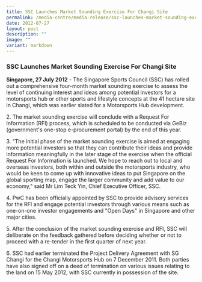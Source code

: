 ```yaml
---
title: SSC Launches Market Sounding Exercise For Changi Site
permalink: /media-centre/media-release/ssc-launches-market-sounding-exercise-for-changi-site/
date: 2012-07-27
layout: post
description: ""
image: ""
variant: markdown
---
```

### **SSC Launches Market Sounding Exercise For Changi Site**

**Singapore, 27 July 2012** - The Singapore Sports Council (SSC) has rolled out a comprehensive four-month market sounding exercise to assess the level of continuing interest and ideas among potential investors for a motorsports hub or other sports and lifestyle concepts at the 41 hectare site in Changi, which was earlier slated for a Motorsports Hub development.

2\. The market sounding exercise will conclude with a Request For Information (RFI) process, which is scheduled to be conducted via GeBiz (government's one-stop e-procurement portal) by the end of this year.

3\. "The initial phase of the market sounding exercise is aimed at engaging more potential investors so that they can contribute their ideas and provide information meaningfully in the later stage of the exercise when the official Request For Information is launched. We hope to reach out to local and overseas investors, both within and outside the motorsports industry, who would be keen to come up with innovative ideas to put Singapore on the global sporting map, engage the larger community and add value to our economy," said Mr Lim Teck Yin, Chief Executive Officer, SSC.

4\. PwC has been officially appointed by SSC to provide advisory services for the RFI and engage potential investors through various means such as one-on-one investor engagements and "Open Days" in Singapore and other major cities. 

5\. After the conclusion of the market sounding exercise and RFI, SSC will deliberate on the feedback gathered before deciding whether or not to proceed with a re-tender in the first quarter of next year.

6\. SSC had earlier terminated the Project Delivery Agreement with SG Changi for the Changi Motorsports Hub on 7 December 2011. Both parties have also signed off on a deed of termination on various issues relating to the land on 15 May 2012, with SSC currently in possession of the site.
